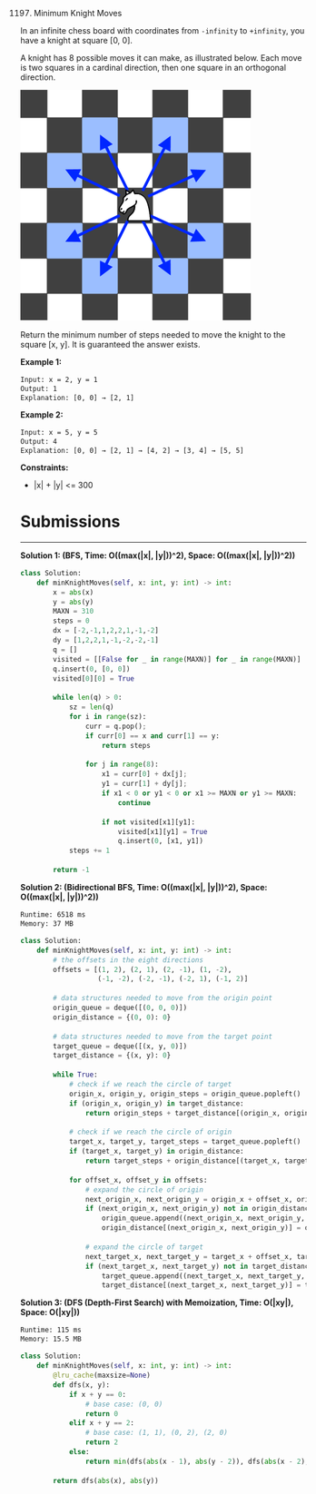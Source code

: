 1197. Minimum Knight Moves

In an infinite chess board with coordinates from `-infinity` to `+infinity`, you have a knight at square [0, 0].

A knight has 8 possible moves it can make, as illustrated below. Each move is two squares in a cardinal direction, then one square in an orthogonal direction.

![1197_knight](img/1197_knight.png)

Return the minimum number of steps needed to move the knight to the square [x, y].  It is guaranteed the answer exists.

 
**Example 1:**
```
Input: x = 2, y = 1
Output: 1
Explanation: [0, 0] → [2, 1]
```
**Example 2:**
```
Input: x = 5, y = 5
Output: 4
Explanation: [0, 0] → [2, 1] → [4, 2] → [3, 4] → [5, 5]
``` 

**Constraints:**

* |x| + |y| <= 300

# Submissions
---
**Solution 1: (BFS, Time: O((max(|x|, |y|))^2), Space: O((max(|x|, |y|))^2))**
```python
class Solution:
    def minKnightMoves(self, x: int, y: int) -> int:
        x = abs(x)
        y = abs(y)
        MAXN = 310
        steps = 0
        dx = [-2,-1,1,2,2,1,-1,-2]
        dy = [1,2,2,1,-1,-2,-2,-1]
        q = []
        visited = [[False for _ in range(MAXN)] for _ in range(MAXN)]
        q.insert(0, [0, 0])        
        visited[0][0] = True
        
        while len(q) > 0:
            sz = len(q)
            for i in range(sz):
                curr = q.pop();
                if curr[0] == x and curr[1] == y:
                    return steps
                
                for j in range(8):
                    x1 = curr[0] + dx[j];
                    y1 = curr[1] + dy[j];
                    if x1 < 0 or y1 < 0 or x1 >= MAXN or y1 >= MAXN:
                        continue
                    
                    if not visited[x1][y1]:
                        visited[x1][y1] = True
                        q.insert(0, [x1, y1])
            steps += 1
        
        return -1
```

**Solution 2: (Bidirectional BFS, Time: O((max(|x|, |y|))^2), Space: O((max(|x|, |y|))^2))**
```
Runtime: 6518 ms
Memory: 37 MB
```
```python
class Solution:
    def minKnightMoves(self, x: int, y: int) -> int:
        # the offsets in the eight directions
        offsets = [(1, 2), (2, 1), (2, -1), (1, -2),
                   (-1, -2), (-2, -1), (-2, 1), (-1, 2)]

        # data structures needed to move from the origin point
        origin_queue = deque([(0, 0, 0)])
        origin_distance = {(0, 0): 0}

        # data structures needed to move from the target point
        target_queue = deque([(x, y, 0)])
        target_distance = {(x, y): 0}

        while True:
            # check if we reach the circle of target
            origin_x, origin_y, origin_steps = origin_queue.popleft()
            if (origin_x, origin_y) in target_distance:
                return origin_steps + target_distance[(origin_x, origin_y)]

            # check if we reach the circle of origin
            target_x, target_y, target_steps = target_queue.popleft()
            if (target_x, target_y) in origin_distance:
                return target_steps + origin_distance[(target_x, target_y)]

            for offset_x, offset_y in offsets:
                # expand the circle of origin
                next_origin_x, next_origin_y = origin_x + offset_x, origin_y + offset_y
                if (next_origin_x, next_origin_y) not in origin_distance:
                    origin_queue.append((next_origin_x, next_origin_y, origin_steps + 1))
                    origin_distance[(next_origin_x, next_origin_y)] = origin_steps + 1

                # expand the circle of target
                next_target_x, next_target_y = target_x + offset_x, target_y + offset_y
                if (next_target_x, next_target_y) not in target_distance:
                    target_queue.append((next_target_x, next_target_y, target_steps + 1))
                    target_distance[(next_target_x, next_target_y)] = target_steps + 1
```

**Solution 3: (DFS (Depth-First Search) with Memoization, Time: O(|xy|), Space: O(|xy|))**
```
Runtime: 115 ms
Memory: 15.5 MB
```
```python
class Solution:
    def minKnightMoves(self, x: int, y: int) -> int:
        @lru_cache(maxsize=None)
        def dfs(x, y):
            if x + y == 0:
                # base case: (0, 0)
                return 0
            elif x + y == 2:
                # base case: (1, 1), (0, 2), (2, 0)
                return 2
            else:
                return min(dfs(abs(x - 1), abs(y - 2)), dfs(abs(x - 2), abs(y - 1))) + 1

        return dfs(abs(x), abs(y))
```
